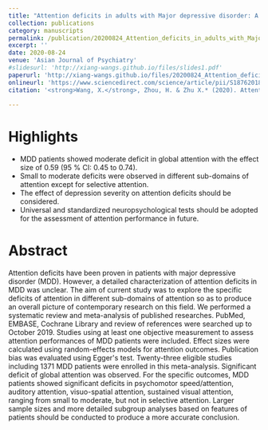 ```yaml
---
title: "Attention deficits in adults with Major depressive disorder: A systematic review and meta-analysis"
collection: publications
category: manuscripts
permalink: /publication/20200824_Attention_deficits_in_adults_with_Major_depressive_disorder       
excerpt: ''
date: 2020-08-24
venue: 'Asian Journal of Psychiatry'
#slidesurl: 'http://xiang-wangs.github.io/files/slides1.pdf'
paperurl: 'http://xiang-wangs.github.io/files/20200824_Attention_deficits_in_adults_with_Major_depressive_disorder.pdf'
onlineurl: 'https://www.sciencedirect.com/science/article/pii/S187620182030472X?via%3Dihub'      
citation: '<strong>Wang, X.</strong>, Zhou, H. & Zhu X.* (2020). Attention deficits in adults with Major depressive disorder: A systematic review and meta-analysis. <i>Asian Journal of Psychiatry</i>. 53:102359.'
     
---
```

Highlights
======
* MDD patients showed moderate deficit in global attention with the effect size of 0.59 (95 % CI: 0.45 to 0.74).
* Small to moderate deficits were observed in different sub-domains of attention except for selective attention.
* The effect of depression severity on attention deficits should be considered.
* Universal and standardized neuropsychological tests should be adopted for the assessment of attention performance in future.

Abstract
======
Attention deficits have been proven in patients with major depressive disorder (MDD). However, a detailed characterization of attention deficits in MDD was unclear. The aim of current study was to explore the specific deficits of attention in different sub-domains of attention so as to produce an overall picture of contemporary research on this field. We performed a systematic review and meta-analysis of published researches. PubMed, EMBASE, Cochrane Library and review of references were searched up to October 2019. Studies using at least one objective measurement to assess attention performances of MDD patients were included. Effect sizes were calculated using random-effects models for attention outcomes. Publication bias was evaluated using Egger's test. Twenty-three eligible studies including 1371 MDD patients were enrolled in this meta-analysis. Significant deficit of global attention was observed. For the specific outcomes, MDD patients showed significant deficits in psychomotor speed/attention, auditory attention, visuo-spatial attention, sustained visual attention, ranging from small to moderate, but not in selective attention. Larger sample sizes and more detailed subgroup analyses based on features of patients should be conducted to produce a more accurate conclusion.

